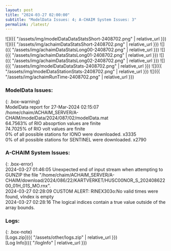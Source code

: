 ```yaml
---
layout: post
title: "2024-03-27 02:00:00"
subtitle: "ModelData Issues: 4; A-CHAIM System Issues: 3"
permalink: /latest/
---
```


![]({{ "/assets/img/modelDataDataStatsShort-2408702.png" | relative_url }})
![]({{ "/assets/img/achaimDataStatsShort-2408702.png" | relative_url }})
![]({{ "/assets/img/achaimDataStatsLong00-2408702.png" | relative_url }})
![]({{ "/assets/img/achaimDataStatsLong01-2408702.png" | relative_url }})
![]({{ "/assets/img/achaimDataStatsLong02-2408702.png" | relative_url }})
![]({{ "/assets/img/modelDataDataStats-2408702.png" | relative_url }})
![]({{ "/assets/img/modelDataStationStats-2408702.png" | relative_url }})
![]({{ "/assets/img/achaimRunTime-2408702.png" | relative_url }})


### ModelData Issues:  
  
{: .box-warning}  
 ModelData report for 27-Mar-2024 02:15:07   
 /home/chaim/ACHAIM_SERVER/A-CHAIM/modelData/2024/087/02/modelData.mat   
 64.7563% of RIO absoprtion values are finite   
 74.7025% of RIO volt values are finite   
 0% of all possible stations for IONO were downloaded. x3335   
 0% of all possible stations for SENTINEL were downloaded. x2790   
  
### A-CHAIM System Issues:  
  
{: .box-error}  
2024-03-27 01:46:05 Unexpected end of input stream when attempting to GUNZIP the file "/home/chaim/ACHAIM_SERVER/A-CHAIM/download/2024/086/22/KARTVERKET/HUSC00NOR_S_20240862200_01H_01S_MO.rnx".  
2024-03-27 02:28:09 CUSTOM ALERT: RINEX303o:No valid times were found, vIndex is empty  
2024-03-27 02:28:16 The logical indices contain a true value outside of the array bounds.  

### Logs:  
  
{: .box-note}  
[Logs.zip]({{ "/assets/other/logs.zip" | relative_url }})  
[Log Info]({{ "/logInfo" | relative_url }})  
